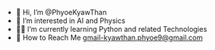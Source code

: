 - 👋 Hi, I’m @PhyoeKyawThan 
- 👀 I’m interested in AI and Physics
- 👨‍💻 I’m currently learning Python and related Technologies
- 📮 How to Reach Me
	gmail-kyawthan.phyoe9@gmail.com

<!---
PhyoeKyawThan/PhyoeKyawThan is a ✨ special ✨ repository because its `README.md` (this file) appears on your GitHub profile.
You can click the Preview link to take a look at your changes.
--->
